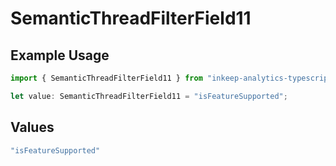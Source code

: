 # SemanticThreadFilterField11

## Example Usage

```typescript
import { SemanticThreadFilterField11 } from "inkeep-analytics-typescript/models/components";

let value: SemanticThreadFilterField11 = "isFeatureSupported";
```

## Values

```typescript
"isFeatureSupported"
```